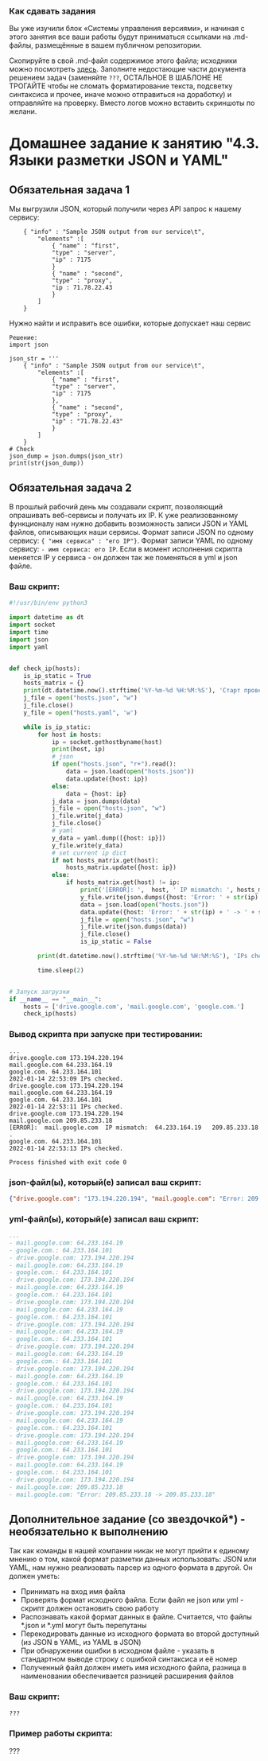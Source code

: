 ### Как сдавать задания

Вы уже изучили блок «Системы управления версиями», и начиная с этого занятия все ваши работы будут приниматься ссылками на .md-файлы, размещённые в вашем публичном репозитории.

Скопируйте в свой .md-файл содержимое этого файла; исходники можно посмотреть [здесь](https://raw.githubusercontent.com/netology-code/sysadm-homeworks/devsys10/04-script-03-yaml/README.md). Заполните недостающие части документа решением задач (заменяйте `???`, ОСТАЛЬНОЕ В ШАБЛОНЕ НЕ ТРОГАЙТЕ чтобы не сломать форматирование текста, подсветку синтаксиса и прочее, иначе можно отправиться на доработку) и отправляйте на проверку. Вместо логов можно вставить скриншоты по желани.

# Домашнее задание к занятию "4.3. Языки разметки JSON и YAML"


## Обязательная задача 1
Мы выгрузили JSON, который получили через API запрос к нашему сервису:
```
    { "info" : "Sample JSON output from our service\t",
        "elements" :[
            { "name" : "first",
            "type" : "server",
            "ip" : 7175 
            }
            { "name" : "second",
            "type" : "proxy",
            "ip : 71.78.22.43
            }
        ]
    }
```
  Нужно найти и исправить все ошибки, которые допускает наш сервис
```
Решение:
import json

json_str = '''
    { "info" : "Sample JSON output from our service\t",
        "elements" :[
            { "name" : "first",
            "type" : "server",
            "ip" : 7175 
            },
            { "name" : "second",
            "type" : "proxy",
            "ip" : "71.78.22.43"
            }
        ]
    }
# Check
json_dump = json.dumps(json_str)
print(str(json_dump))
```

## Обязательная задача 2
В прошлый рабочий день мы создавали скрипт, позволяющий опрашивать веб-сервисы и получать их IP. К уже реализованному функционалу нам нужно добавить возможность записи JSON и YAML файлов, описывающих наши сервисы. Формат записи JSON по одному сервису: `{ "имя сервиса" : "его IP"}`. Формат записи YAML по одному сервису: `- имя сервиса: его IP`. Если в момент исполнения скрипта меняется IP у сервиса - он должен так же поменяться в yml и json файле.

### Ваш скрипт:
```python
#!/usr/bin/env python3

import datetime as dt
import socket
import time
import json
import yaml


def check_ip(hosts):
    is_ip_static = True
    hosts_matrix = {}
    print(dt.datetime.now().strftime('%Y-%m-%d %H:%M:%S'), 'Старт проверки ip.')
    j_file = open("hosts.json", "w")
    j_file.close()
    y_file = open("hosts.yaml", 'w')

    while is_ip_static:
        for host in hosts:
            ip = socket.gethostbyname(host)
            print(host, ip)
            # json
            if open("hosts.json", "r+").read():
                data = json.load(open("hosts.json"))
                data.update({host: ip})
            else:
                data = {host: ip}
            j_data = json.dumps(data)
            j_file = open("hosts.json", "w")
            j_file.write(j_data)
            j_file.close()
            # yaml
            y_data = yaml.dump([{host: ip}])
            y_file.write(y_data)
            # set current ip dict
            if not hosts_matrix.get(host):
                hosts_matrix.update({host: ip})
            else:
                if hosts_matrix.get(host) != ip:
                    print('[ERROR]: ',  host, ' IP mismatch: ', hosts_matrix.get(host), ' ', ip, '.')
                    y_file.write(json.dumps({host: 'Error: ' + str(ip) + ' -> ' + str(ip)}))
                    data = json.load(open("hosts.json"))
                    data.update({host: 'Error: ' + str(ip) + ' -> ' + str(ip)})
                    j_file = open("hosts.json", "w")
                    j_file.write(json.dumps(data))
                    j_file.close()
                    is_ip_static = False

        print(dt.datetime.now().strftime('%Y-%m-%d %H:%M:%S'), 'IPs checked.')

        time.sleep(2)


# Запуск загрузки
if __name__ == "__main__":
    hosts = ['drive.google.com', 'mail.google.com', 'google.com.']
    check_ip(hosts)
```

### Вывод скрипта при запуске при тестировании:
```
...
drive.google.com 173.194.220.194
mail.google.com 64.233.164.19
google.com. 64.233.164.101
2022-01-14 22:53:09 IPs checked.
drive.google.com 173.194.220.194
mail.google.com 64.233.164.19
google.com. 64.233.164.101
2022-01-14 22:53:11 IPs checked.
drive.google.com 173.194.220.194
mail.google.com 209.85.233.18
[ERROR]:  mail.google.com  IP mismatch:  64.233.164.19   209.85.233.18 .
google.com. 64.233.164.101
2022-01-14 22:53:13 IPs checked.

Process finished with exit code 0

```

### json-файл(ы), который(е) записал ваш скрипт:
```json
{"drive.google.com": "173.194.220.194", "mail.google.com": "Error: 209.85.233.18 -> 209.85.233.18", "google.com.": "64.233.164.101"}
```

### yml-файл(ы), который(е) записал ваш скрипт:
```yaml
...
- mail.google.com: 64.233.164.19
- google.com.: 64.233.164.101
- drive.google.com: 173.194.220.194
- mail.google.com: 64.233.164.19
- google.com.: 64.233.164.101
- drive.google.com: 173.194.220.194
- mail.google.com: 64.233.164.19
- google.com.: 64.233.164.101
- drive.google.com: 173.194.220.194
- mail.google.com: 64.233.164.19
- google.com.: 64.233.164.101
- drive.google.com: 173.194.220.194
- mail.google.com: 64.233.164.19
- google.com.: 64.233.164.101
- drive.google.com: 173.194.220.194
- mail.google.com: 64.233.164.19
- google.com.: 64.233.164.101
- drive.google.com: 173.194.220.194
- mail.google.com: 64.233.164.19
- google.com.: 64.233.164.101
- drive.google.com: 173.194.220.194
- mail.google.com: 64.233.164.19
- google.com.: 64.233.164.101
- drive.google.com: 173.194.220.194
- mail.google.com: 64.233.164.19
- google.com.: 64.233.164.101
- drive.google.com: 173.194.220.194
- mail.google.com: 64.233.164.19
- google.com.: 64.233.164.101
- drive.google.com: 173.194.220.194
- mail.google.com: 64.233.164.19
- google.com.: 64.233.164.101
- drive.google.com: 173.194.220.194
- mail.google.com: 209.85.233.18
- mail.google.com: "Error: 209.85.233.18 -> 209.85.233.18"
```

## Дополнительное задание (со звездочкой*) - необязательно к выполнению

Так как команды в нашей компании никак не могут прийти к единому мнению о том, какой формат разметки данных использовать: JSON или YAML, нам нужно реализовать парсер из одного формата в другой. Он должен уметь:
   * Принимать на вход имя файла
   * Проверять формат исходного файла. Если файл не json или yml - скрипт должен остановить свою работу
   * Распознавать какой формат данных в файле. Считается, что файлы *.json и *.yml могут быть перепутаны
   * Перекодировать данные из исходного формата во второй доступный (из JSON в YAML, из YAML в JSON)
   * При обнаружении ошибки в исходном файле - указать в стандартном выводе строку с ошибкой синтаксиса и её номер
   * Полученный файл должен иметь имя исходного файла, разница в наименовании обеспечивается разницей расширения файлов

### Ваш скрипт:
```python
???
```

### Пример работы скрипта:
???
